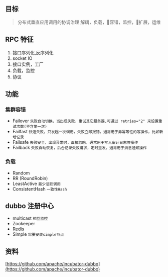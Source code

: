 ## 目标
> 分布式垂直应用调用的协调治理
> 解耦，负载，容错，监控，扩展，运维

## RPC 特征
1. 接口序列化,反序列化
2. socket IO
3. 接口实例，工厂
4. 负载，监控
5. 协议

## 功能
### 集群容错
* Failover `失败自动切换，当出现失败，重试其它服务器,可通过 retries="2" 来设置重试次数(不含第一次)`
* Failfast `快速失败，只发起一次调用，失败立即报错。通常用于非幂等性的写操作，比如新增记录`
* Failsafe `失败安全，出现异常时，直接忽略。通常用于写入审计日志等操作`
* Failback `失败自动恢复，后台记录失败请求，定时重发。通常用于消息通知操作`

### 负载
* Random
* RR (RoundRobin)
* LeastActive `最少活跃调用`
* ConsistentHash `一致性Hash`






## dubbo 注册中心
* multicast `相互监控`
* Zookeeper 
* Redis
* Simple `需要安装simple节点`

## 资料
[https://github.com/apache/incubator-dubbo](https://github.com/apache/incubator-dubbo)





